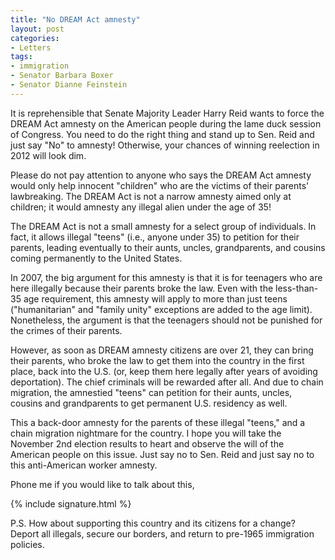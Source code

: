 ```yaml
---
title: "No DREAM Act amnesty"
layout: post
categories:
- Letters
tags:
- immigration
- Senator Barbara Boxer
- Senator Dianne Feinstein
---
```


It is reprehensible that Senate Majority Leader Harry Reid wants to force the DREAM Act amnesty on the American people during the lame duck session of Congress. You need to do the right thing and stand up to Sen. Reid and just say "No" to amnesty! Otherwise, your chances of winning reelection in 2012 will look dim.  
  
Please do not pay attention to anyone who says the DREAM Act amnesty would only help innocent "children" who are the victims of their parents' lawbreaking. The DREAM Act is not a narrow amnesty aimed only at children; it would amnesty any illegal alien under the age of 35!

The DREAM Act is not a small amnesty for a select group of individuals. In fact, it allows illegal "teens" (i.e., anyone under 35) to petition for their parents, leading eventually to their aunts, uncles, grandparents, and cousins coming permanently to the United States.

In 2007, the big argument for this amnesty is that it is for teenagers who are here illegally because their parents broke the law. Even with the less-than-35 age requirement, this amnesty will apply to more than just teens ("humanitarian" and "family unity" exceptions are added to the age limit). Nonetheless, the argument is that the teenagers should not be punished for the crimes of their parents.

However, as soon as DREAM amnesty citizens are over 21, they can bring their parents, who broke the law to get them into the country in the first place, back into the U.S. (or, keep them here legally after years of avoiding deportation). The chief criminals will be rewarded after all. And due to chain migration, the amnestied "teens" can petition for their aunts, uncles, cousins and grandparents to get permanent U.S. residency as well.

This a back-door amnesty for the parents of these illegal "teens," and a chain migration nightmare for the country. I hope you will take the November 2nd election results to heart and observe the will of the American people on this issue. Just say no to Sen. Reid and just say no to this anti-American worker amnesty.

Phone me if you would like to talk about this,

{% include signature.html %}

P.S. How about supporting this country and its citizens for a change? Deport all illegals, secure our borders, and return to pre-1965 immigration policies.
